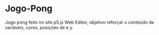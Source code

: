 # Jogo-Pong
Jogo pong feito no site p5.js Web Editor, objetivo reforçar o conteúdo de variáveis, cores, posições de  e y.
